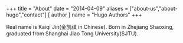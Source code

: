 +++
title = "About"
date = "2014-04-09"
aliases = ["about-us","about-hugo","contact"]
[ author ]
  name = "Hugo Authors"
+++

Real name is Kaiqi Jin(金凯祺 in Chinese). Born in Zhejiang Shaoxing, graduated from Shanghai Jiao Tong University(SJTU). 
